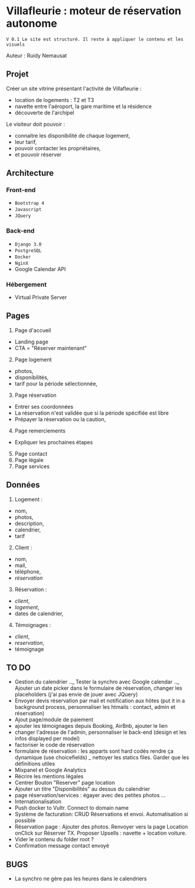 # Villafleurie : moteur de réservation autonome

`V 0.1 Le site est structuré. Il reste à appliquer le contenu et les visuels`

Auteur : Ruidy Nemausat

## Projet

Créer un site vitrine présentant l'activité de Villafleurie :

- location de logements : T2 et T3
- navette entre l'aéroport, la gare maritime et la résidence
- découverte de l'archipel

Le visiteur doit pouvoir :

- connaitre les disponibilité de chaque logement,
- leur tarif,
- pouvoir contacter les propriétaires,
- et pouvoir réserver

## Architecture

### Front-end

- `Bootstrap 4`
- `Javascript`
- `JQuery`

### Back-end

- `Django 3.0`
- `PostgreSQL`
- `Docker`
- `NginX`
- Google Calendar API

### Hébergement

- Virtual Private Server

## Pages

1. Page d'accueil

- Landing page
- CTA = "Réserver maintenant"

2. Page logement

- photos,
- disponibilités,
- tarif pour la période sélectionnée,

3. Page réservation

- Entrer ses coordonnées
- La réservation n'est validée que si la période spécifiée est libre
- Prépayer la réservation ou la caution,

4. Page remerciements

- Expliquer les prochaines étapes

5. Page contact
6. Page légale
7. Page services

## Données

1. Logement :

- nom,
- photos,
- description,
- calendrier,
- tarif

2. Client :

- nom,
- mail,
- téléphone,
- _réservation_

3. Réservation :

- _client_,
- _logement_,
- dates de calendrier,

4. Témoignages :

- _client_,
- _reservation_,
- témoignage

## TO DO

- Gestion du calendrier
  ..\_ Tester la synchro avec Google calendar
  ..\_ Ajouter un date picker dans le formulaire de réservation, changer les placeholders (j'ai pas envie de jouer avec JQuery)
- Envoyer devis réservation par mail et notification aux hôtes (put it in a background process, personnaliser les htmails : contact, admin et réservation)
- Ajout page/module de paiement
- ajouter les témoignages depuis Booking, AirBnb, ajouter le lien
- changer l'adresse de l'admin, personnaliser le back-end (design et les infos displayed per model)
- factoriser le code de réservation
- formulaire de réservation : les apparts sont hard codés rendre ça dynamique (use choicefields)
  \_ nettoyer les statics files. Garder que les définitions utiles
- Mixpanel et Google Analytics
- Récrire les mentions légales
- Centrer Bouton "Reserver" page location
- Ajouter un titre "Disponibilités" au dessus du calendrier
- page réservation/services : égayer avec des petites photos …
- Internationalisation
- Push docker to Vultr. Connect to domain name
- Système de facturation: CRUD Réservations et envoi. Automatisation si possible
- Réservation page : Ajouter des photos. Renvoyer vers la page Location onClick sur Réserver TX. Proposer Upsells : navette + location voiture.
- Vider le contenu du folder root ?
- Confirmation message contact envoyé

## BUGS

- La synchro ne gère pas les heures dans le calendriers
